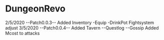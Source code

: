 # DungeonRevo
2/5/2020 --Patch0.0.3--
Added Inventory
-Equip
-DrinkPot
Fightsystem adjust
3/5/2020 --Patch0.0.4--
Added Tavern
--Questlog
--Gossip
Added Mcost to attacks
